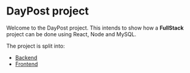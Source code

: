 # DayPost project

Welcome to the DayPost project. This intends to show how a **FullStack** project can be done using React, Node and
MySQL.

The project is split into:
- [Backend](./backend)
- [Frontend](./frontend)
